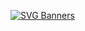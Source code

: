[![SVG Banners](https://svg-banners.vercel.app/api?type=glitch&text1=xfau1ty&width=800&height=400)](https://github.com/Akshay090/svg-banners)
